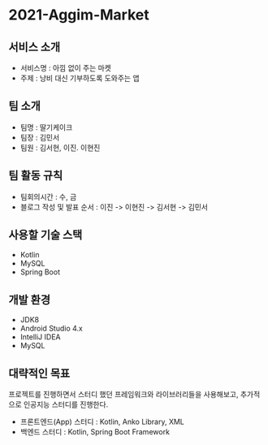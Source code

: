 # 2021-Aggim-Market

## 서비스 소개
* 서비스명 : 아낌 없이 주는 마켓
* 주제 : 낭비 대신 기부하도록 도와주는 앱

## 팀 소개
* 팀명 : 딸기케이크
* 팀장 : 김민서
* 팀원 : 김서현, 이진. 이현진

## 팀 활동 규칙
* 팀회의시간 : 수, 금
* 블로그 작성 및 발표 순서 : 이진 -> 이현진 -> 김서현 -> 김민서

## 사용할 기술 스택
* Kotlin
* MySQL
* Spring Boot

## 개발 환경
* JDK8
* Android Studio 4.x
* IntelliJ IDEA
* MySQL

## 대략적인 목표
프로젝트를 진행하면서 스터디 했던 프레임워크와 라이브러리들을 사용해보고, 추가적으로 인공지능 스터디를 진행한다.
* 프론트엔드(App) 스터디 : Kotlin, Anko Library, XML
* 백엔드 스터디 : Kotlin, Spring Boot Framework
